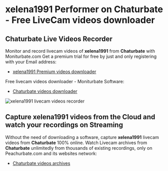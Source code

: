# xelena1991 Performer on Chaturbate - Free LiveCam videos downloader

## Chaturbate Live Videos Recorder

Monitor and record livecam videos of **xelena1991** from **Chaturbate** with Moniturbate.com
Get a premium trial for free by just and only registering with your Email address:
* [xelena1991 Premium videos downloader](https://moniturbate.com/request-demo-licence-key.html)

Free livecam videos downloader - Moniturbate Software:
* [Chaturbate videos downloader](https://moniturbate.com/moniturbate-download-software.html)

![xelena1991 livecam videos recorder](https://peachurnet.com/templates/moniturbate-software.png)


## Capture xelena1991 videos from the Cloud and watch your recordings on Streaming

Without the need of downloading a software, capture **xelena1991** livecam videos from **Chaturbate** 100% online.
Watch Livecam archives from **Chaturbate** unlimitedly from thousands of existing recordings, only on Peachurbate.com and its websites network:
* [Chaturbate videos archives](https://peachurnet.com/)